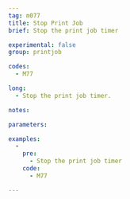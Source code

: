 ```yaml
---
tag: m077
title: Stop Print Job
brief: Stop the print job timer

experimental: false
group: printjob

codes:
  - M77

long:
  - Stop the print job timer.

notes:

parameters:

examples:
  -
    pre:
      - Stop the print job timer
    code:
      - M77

---
```


